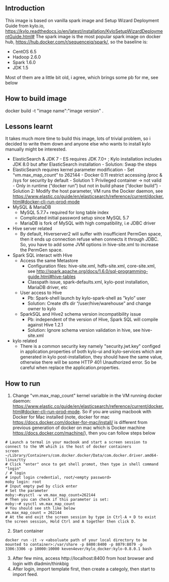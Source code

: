 ## Introduction
This image is based on vanilla spark image and Setup Wizard Deployment Guide from kylo.io, https://kylo.readthedocs.io/en/latest/installation/KyloSetupWizardDeploymentGuide.html#
The spark image is the most popular spark image on docker hub, https://hub.docker.com/r/sequenceiq/spark/, so the baseline is:
-   CentOS 6.5
-   Hadoop 2.6.0
-   Spark 1.6.0
-   JDK 1.5

Most of them are a little bit old, i agree, which brings some pb for me, see below

## How to build image

docker build -t "image name":"image version" .

## Lessons learnt
It takes much more time to build this image, lots of trivial problem, so i decided to write them down and anyone else who wants to install kylo manually might be interested.
-	ElasticSearch & JDK 7
	    - ES requires JDK 7.0+ ; Kylo installation includes JDK 8.0 but after ElasticSearch installation
	    - Solution: Swap the steps
-	ElasticSearch requires kernel parameter modification
	    - Set “vm.max_map_count” to 262144
	    - Docker 0.11 restrict accessing /proc & /sys for security by default
	    - Solution 1: Privileged container -> not valid
	    - Only in runtime (“docker run”) but not in build phase (”docker build”)
	    - Solution 2: Modify the host parameter, VM runs the Docker daemon, see https://www.elastic.co/guide/en/elasticsearch/reference/current/docker.html#docker-cli-run-prod-mode
-   MySQL & MariaDB
    - MySQL 5.7.7+ required for long table index
    - Complicated initial password setup since MySQL 5.7
    - MariaDB is fork of MySQL with high compatibility, i.e JDBC driver
-   Hive server related
    - By default, Hiverserver2 will suffer with insufficient PermGen space, then it ends up connection refuse when connects it through JDBC. So, you have to add some JVM options in hive-site.xml to increase the PermGen space.
-   Spark SQL interact with Hive
    - Access the same Metastore
        - Configuration files: hive-site.xml, hdfs-site.xml, core-site.xml, see http://spark.apache.org/docs/1.6.0/sql-programming-guide.html#hive-tables
        - Classpath issue, spark-defaults.xml, kylo-post installation, MariaDB driver, etc
    - User access to Hive
        - Pb: Spark-shell launch by kylo-spark-shell as ”kylo” user
        - Solution: Create dfs dir “/user/hive/warehouse” and change owner to kylo
    - SparkSQL and Hive2 schema version incompatibility issue
        - Pb: independent of the version of Hive, Spark SQL will compile against Hive 1.2.1
        - Solution: Ignore schema version validation in hive, see hive-site.xml
-   kylo related
    - There is a common security key namely "security.jwt.key" configed in application.properties of both kylo-ui and kylo-services which are generated in kylo post-installation, they should have the same value, otherwise there will be some HTTP 401 Unauthorized error. So be careful when replace the application.properties. 

## How to run
1. Change "vm.max_map_count" kernel varialble in the VM running docker daemon: https://www.elastic.co/guide/en/elasticsearch/reference/current/docker.html#docker-cli-run-prod-mode.
So if you are using macbook with Docker for Mac installed (note, docker for mac https://docs.docker.com/docker-for-mac/install/ is different from previous generation of docker on mac which is Docker machine https://docs.docker.com/machine/), then you can follow steps below
```
# Launch a termal in your macbook and start a screen session to connect to the VM which is the host of docker containers
screen ~/Library/Containers/com.docker.docker/Data/com.docker.driver.amd64-linux/tty
# Click "enter" once to get shell promot, then type in shell command "login"
/ # login
# input login credential, root/<empty password>
moby login: root
# Input empty pwd by click enter
# Set the parameter
moby:~#sysctl -w vm.max_map_count=262144
# Then you can check if this parameter is set:
moby:~# sysctl vm.max_map_count
# You should see sth like below
vm.max_map_count = 262144
# At the end exit the screen session by type in Ctrl-A + D to exist the screen session, Hold Ctrl and A together then click D.
```
2. Start container
```
docker run -it -v <absoluate path of your local directory to be mounted to container>:/var/share -p 8400:8400 -p 8079:8079 -p 3306:3306 -p 10000:10000 keven4ever/kylo_docker:kylo-0.8.0.1 bash
```
3. After few mins, access http://localhost:8400 from host browser and login with dladmin/thinkbig
4. After login, import template first, then create a categoly, then start to import feed.
